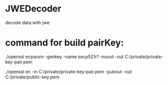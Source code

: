 # JWEDecoder
decode data with jwe



# command for build pairKey:
./openssl ecparam -genkey -name secp521r1 -noout -out C:/private/private-key-pair.pem 

./openssl ec -in C:/private/private-key-pair.pem -pubout -out C:/private/public-key.pem
